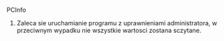 PCInfo

1. Zaleca sie uruchamianie programu z uprawnieniami administratora, w przeciwnym wypadku nie wszystkie wartosci zostana sczytane.
